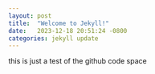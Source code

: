 ```yaml
---
layout: post
title:  "Welcome to Jekyll!"
date:   2023-12-18 20:51:24 -0800
categories: jekyll update
---
```

this is just a test of the github code space